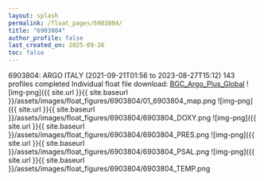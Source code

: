 ```yaml
---
layout: splash
permalink: /float_pages/6903804/
title: "6903804"
author_profile: false
last_created_on: 2025-09-26
toc: false
---
```

 
6903804: ARGO ITALY (2021-09-21T01:56 to 2023-08-27T15:12)
143 profiles completed
Individual float file download: [BGC_Argo_Plus_Global](https://ftp.soest.hawaii.edu/bgc_argo_plus/Individual_Floats/outliers_removed/6903804_Sprof_processed.nc)
![img-png]({{ site.url }}{{ site.baseurl }}/assets/images/float_figures/6903804/01_6903804_map.png
![img-png]({{ site.url }}{{ site.baseurl }}/assets/images/float_figures/6903804/6903804_DOXY.png
![img-png]({{ site.url }}{{ site.baseurl }}/assets/images/float_figures/6903804/6903804_PRES.png
![img-png]({{ site.url }}{{ site.baseurl }}/assets/images/float_figures/6903804/6903804_PSAL.png
![img-png]({{ site.url }}{{ site.baseurl }}/assets/images/float_figures/6903804/6903804_TEMP.png
